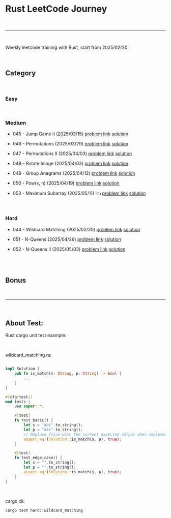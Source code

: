 # Rust LeetCode Journey

<br>

---

<br>

Weekly leetcode training with Rust, start from 2025/02/20.


<br>

## Category

<br>

### Easy

<br>

### Medium

* 045 - Jump Game II (2025/03/15) [problem link](https://leetcode.com/problems/jump-game-ii/) [solution](note/medium/045_jump_game_2.md)

* 046 - Permutations (2025/03/29) [problem link](https://leetcode.com/problems/permutations/description/) [solution](note/medium/046_permutations.md)

* 047 - Permutations II (2025/04/03) [problem link](https://leetcode.com/problems/permutations-ii/description/) [solution](note/medium/047_permutations_II.md)

* 048 - Rotate Image (2025/04/03) [problem link](https://leetcode.com/problems/rotate-image/description/) [solution](note/medium/048_rotate_image.md)

* 049 - Group Anagrams (2025/04/12) [problem link](https://leetcode.com/problems/group-anagrams/description/) [solution](note/medium/049_group_anagrams.md)

* 050 - Pow(x, n) (2025/04/19)  [problem link](https://leetcode.com/problems/powx-n/description/) [solution](note/medium/050_pow_x_n.md)

* 053 - Maximum Subarray (2025/05/11) 👈 [problem link](https://leetcode.com/problems/maximum-subarray/description/) [solution](note/medium/maximum_subarray.md)
<br>

### Hard

* 044 - Wildcard Matching (2025/02/20) [problem link](https://leetcode.com/problems/wildcard-matching/description/) [solution](note/hard/044_wildcard_matching.md)

* 051 - N-Queens (2025/04/26) [problem link](https://leetcode.com/problems/n-queens/description/) [solution](note/hard/051_n_queens.md)

* 052 - N-Queens II (2025/05/03) [problem link](https://leetcode.com/problems/n-queens-ii/description/) [solution](note/hard/052_n_queens_ii.md)

<br>
<br>

## Bonus

<br>

---

<br>

## About Test:

Rust cargo unit test example:

<br>

wildcard_matching.rs:

```rust

impl Solution {
    pub fn is_match(s: String, p: String) -> bool {
        ...
    }
}

#[cfg(test)]
mod tests {
    use super::*;

    #[test]
    fn test_basic() {
        let s = "abc".to_string();
        let p = "a?c".to_string();
        // Replace false with the correct expected output when implemented.
        assert_eq!(Solution::is_match(s, p), true);
    }

    #[test]
    fn test_edge_case() {
        let s = "".to_string();
        let p = "".to_string();
        assert_eq!(Solution::is_match(s, p), true);
    }
}
```

<br>

cargo cli:
```
cargo test hard::wildcard_matching
```